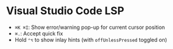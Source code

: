# Visual Studio Code LSP

- `⌘K ⌘I`: Show error/warning pop-up for current cursor position
- `⌘.`: Accept quick fix
- Hold `⌃⌥` to show inlay hints (with `offUnlessPressed` toggled on)
